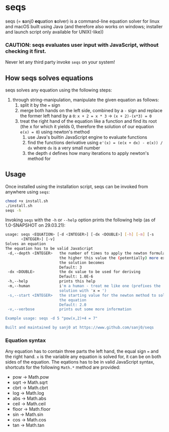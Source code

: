 # seqs
seqs (= **s**anj0 **eq**uation **s**olver) is a command-line equation
solver for linux and macOS built using Java (and therefore also works on windows;
installer and launch script only available for UNIX(-like))

### CAUTION: seqs evaluates user input with JavaScript, without checking it first.
Never let any third party invoke `seqs` on your system!

## How seqs solves equations
seqs solves any equation using the following steps:
1. through string-manipulation, manipulate the given equation as follows:
    1. split it by the `=` sign
    2. merge both hands on the left side, combined by a `-` sign and replace
       the former left hand by a `0`:
       `x + 2 = x * 3` -> `(x + 2)-(x*3) = 0`
    3. treat the right hand of the equation like a function and find its root
       (the x for which it yields 0, therefore the solution of our equation `e(x) = 0`)
       using newton's method
        1. use Java's builtin JavaScript engine to evaluate functions
        2. find the functions derivative using `e'(x) = (e(x + dx) - e(x)) / dx`
           where `dx` is a very small number
        3. the depth `d` defines how many iterations to apply newton's method for   

## Usage
Once installed using the installation script, seqs can be invoked from anywhere
using `seqs`:
```bash
chmod +x install.sh
./install.sh
seqs -h
```
Invoking `seqs` with the `-h` or `--help` option prints the following help
(as of 1.0-SNAPSHOT on 29.03.21):
```bash
usage: seqs <EQUATION> [-d <INTEGER>] [-dx <DOUBLE>] [-h] [-m] [-s
       <INTEGER>] [-v]
Solves an equation
The equation has to be valid JavaScript
 -d,--depth <INTEGER>   the number of times to apply the newton formula -
                        the higher this value the (potentially) more exact
                        the solution becomes
                        Default: 3
 -dx <DOUBLE>           the dx value to be used for deriving
                        Default: 1.0E-6
 -h,--help              prints this help
 -m,--human             i'm a human - treat me like one (prefixes the
                        solution with 'x = ')
 -s,--start <INTEGER>   the starting value for the newton method to solve
                        the equation
                        Default: 2.0
 -v,--verbose           prints out some more information

Example usage: seqs -d 5 "pow(x,2)+4 = 7"

Built and maintained by sanj0 at https://www.github.com/sanj0/seqs
```

### Equation syntax
Any equation has to contain three parts the left hand, the equal sign `=`
and the right hand. `x` is the variable any equation is solved for, it can be
on both sides of the equation. The eqations has to be in valid JavaScript syntax,
shortcuts for the following `Math.*` method are provided:
- pow -> Math.pow
- sqrt -> Math.sqrt
- cbrt -> Math.cbrt
- log -> Math.log
- abs -> Math.abs
- ceil -> Math.ceil
- floor -> Math.floor
- sin -> Math.sin
- cos -> Math.cos
- tan -> Math.tan
